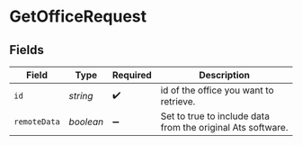# GetOfficeRequest


## Fields

| Field                                                       | Type                                                        | Required                                                    | Description                                                 |
| ----------------------------------------------------------- | ----------------------------------------------------------- | ----------------------------------------------------------- | ----------------------------------------------------------- |
| `id`                                                        | *string*                                                    | :heavy_check_mark:                                          | id of the office you want to retrieve.                      |
| `remoteData`                                                | *boolean*                                                   | :heavy_minus_sign:                                          | Set to true to include data from the original Ats software. |